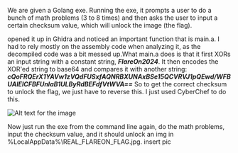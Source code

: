 We are given a Golang exe. Running the exe, it prompts a user to do a bunch of math problems (3 to 8 times) and then asks the user to input a certain checksum value, which will unlock the image (the flag).

opened it up in Ghidra and noticed an important function that is main.a. 
I had to rely mostly on the assembly code when analyzing it, as the decompiled code was a bit messed up.What main.a does is that it first XORs an input string with a constant string, ***FlareOn2024***. 
It then encodes the XOR'ed string to base64 and compares it with another string: ***cQoFRQErX1YAVw1zVQdFUSxfAQNRBXUNAxBSe15QCVRVJ1pQEwd/WFBUAlElCFBFUnlaB1ULByRdBEFdfVtWVA==*** So to get the correct checksum to unlock the flag, we just have to reverse this. I just used CyberChef to do this.

![Alt text for the image]()



Now just run the exe from the command line again, do the math problems, input the checksum value, and it should unlock an img in %LocalAppData%\REAL_FLAREON_FLAG.jpg.
insert pic

